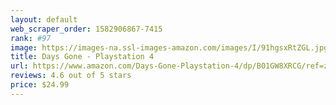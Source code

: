 ```yaml
---
layout: default 
﻿web_scraper_order: 1582906867-7415
rank: #97
image: https://images-na.ssl-images-amazon.com/images/I/91hgsxRtZGL.jpg
title: Days Gone - Playstation 4
url: https://www.amazon.com/Days-Gone-Playstation-4/dp/B01GW8XRCG/ref=zg_mw_videogames_97?_encoding=UTF8&psc=1&refRID=C62WCF5X3M60X6CESHWA
reviews: 4.6 out of 5 stars
price: $24.99 
---
```

